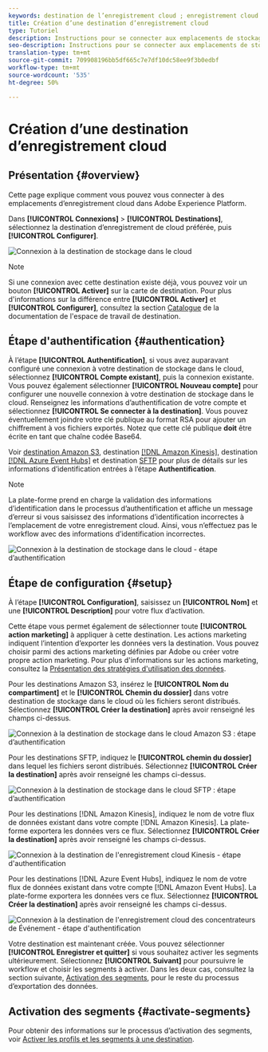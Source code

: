 ```yaml
---
keywords: destination de l’enregistrement cloud ; enregistrement cloud
title: Création d’une destination d’enregistrement cloud
type: Tutoriel
description: Instructions pour se connecter aux emplacements de stockage dans le cloud
seo-description: Instructions pour se connecter aux emplacements de stockage dans le cloud
translation-type: tm+mt
source-git-commit: 709908196bb5df665c7e7df10dc58ee9f3b0edbf
workflow-type: tm+mt
source-wordcount: '535'
ht-degree: 50%

---
```



# Création d’une destination d’enregistrement cloud

## Présentation {#overview}

Cette page explique comment vous pouvez vous connecter à des emplacements d’enregistrement cloud dans Adobe Experience Platform.

Dans **[!UICONTROL Connexions]** > **[!UICONTROL Destinations]**, sélectionnez la destination d’enregistrement de cloud préférée, puis **[!UICONTROL Configurer]**.

![Connexion à la destination de stockage dans le cloud](../../assets/catalog/cloud-storage/workflow/connect.png)

>[!NOTE]
>
>Si une connexion avec cette destination existe déjà, vous pouvez voir un bouton **[!UICONTROL Activer]** sur la carte de destination. Pour plus d&#39;informations sur la différence entre **[!UICONTROL Activer]** et **[!UICONTROL Configurer]**, consultez la section [Catalogue](../../ui/destinations-workspace.md#catalog) de la documentation de l&#39;espace de travail de destination.

## Étape d&#39;authentification {#authentication}

À l’étape **[!UICONTROL Authentification]**, si vous avez auparavant configuré une connexion à votre destination de stockage dans le cloud, sélectionnez **[!UICONTROL Compte existant]**, puis la connexion existante. Vous pouvez également sélectionner **[!UICONTROL Nouveau compte]** pour configurer une nouvelle connexion à votre destination de stockage dans le cloud. Renseignez les informations d’authentification de votre compte et sélectionnez **[!UICONTROL Se connecter à la destination]**. Vous pouvez éventuellement joindre votre clé publique au format RSA pour ajouter un chiffrement à vos fichiers exportés. Notez que cette clé publique **doit** être écrite en tant que chaîne codée Base64.

Voir [destination Amazon S3](./amazon-s3.md), destination [[!DNL Amazon Kinesis]](./amazon-kinesis.md), destination [[!DNL Azure Event Hubs]](./azure-event-hubs.md) et destination [SFTP](./sftp.md) pour plus de détails sur les informations d’identification entrées à l’étape **Authentification**.

>[!NOTE]
>
>La plate-forme prend en charge la validation des informations d’identification dans le processus d’authentification et affiche un message d’erreur si vous saisissez des informations d’identification incorrectes à l’emplacement de votre enregistrement cloud. Ainsi, vous n’effectuez pas le workflow avec des informations d’identification incorrectes.

![Connexion à la destination de stockage dans le cloud - étape d’authentification](../../assets/catalog/cloud-storage/workflow/destination-account.png)

## Étape de configuration {#setup}

À l’étape **[!UICONTROL Configuration]**, saisissez un **[!UICONTROL Nom]** et une **[!UICONTROL Description]** pour votre flux d’activation.

Cette étape vous permet également de sélectionner toute **[!UICONTROL action marketing]** à appliquer à cette destination. Les actions marketing indiquent l’intention d’exporter les données vers la destination. Vous pouvez choisir parmi des actions marketing définies par Adobe ou créer votre propre action marketing. Pour plus d&#39;informations sur les actions marketing, consultez la [Présentation des stratégies d&#39;utilisation des données](../../../data-governance/policies/overview.md).

Pour les destinations Amazon S3, insérez le **[!UICONTROL Nom du compartiment]** et le **[!UICONTROL Chemin du dossier]** dans votre destination de stockage dans le cloud où les fichiers seront distribués. Sélectionnez **[!UICONTROL Créer la destination]** après avoir renseigné les champs ci-dessus.

![Connexion à la destination de stockage dans le cloud Amazon S3 : étape d’authentification](../../assets/catalog/cloud-storage/workflow/amazon-s3-setup.png)

Pour les destinations SFTP, indiquez le **[!UICONTROL chemin du dossier]** dans lequel les fichiers seront distribués. Sélectionnez **[!UICONTROL Créer la destination]** après avoir renseigné les champs ci-dessus.

![Connexion à la destination de stockage dans le cloud SFTP : étape d’authentification](../../assets/catalog/cloud-storage/workflow/sftp-setup.png)

Pour les destinations [!DNL Amazon Kinesis], indiquez le nom de votre flux de données existant dans votre compte [!DNL Amazon Kinesis]. La plate-forme exportera les données vers ce flux. Sélectionnez **[!UICONTROL Créer la destination]** après avoir renseigné les champs ci-dessus.

![Connexion à la destination de l&#39;enregistrement cloud Kinesis - étape d&#39;authentification](../../assets/catalog/cloud-storage/workflow/kinesis-setup.png)

Pour les destinations [!DNL Azure Event Hubs], indiquez le nom de votre flux de données existant dans votre compte [!DNL Amazon Event Hubs]. La plate-forme exportera les données vers ce flux. Sélectionnez **[!UICONTROL Créer la destination]** après avoir renseigné les champs ci-dessus.

![Connexion à la destination de l&#39;enregistrement cloud des concentrateurs de Événement - étape d&#39;authentification](../../assets/catalog/cloud-storage/workflow/event-hubs-setup.png)

Votre destination est maintenant créée. Vous pouvez sélectionner **[!UICONTROL Enregistrer et quitter]** si vous souhaitez activer les segments ultérieurement. Sélectionnez **[!UICONTROL Suivant]** pour poursuivre le workflow et choisir les segments à activer. Dans les deux cas, consultez la section suivante, [Activation des segments](#activate-segments), pour le reste du processus d’exportation des données.

## Activation des segments {#activate-segments}

Pour obtenir des informations sur le processus d’activation des segments, voir [Activer les profils et les segments à une destination](../../ui/activate-destinations.md).